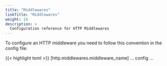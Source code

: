 ```yaml
---
title: "Middlewares"
linkTitle: "Middlewares"
weight: 10
description: >
  Configuration reference for HTTP Middlewares
---
```


To configure an HTTP middleware you need to follow this convention in the config file:

{{< highlight toml >}}
[http.middlewares.middleware_name]
... config ...

